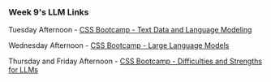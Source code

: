 ### Week 9's LLM Links

Tuesday Afternoon - [CSS Bootcamp - Text Data and Language Modeling](https://savethevowels.org/talks/cssbc_textdata.html)

Wednesday Afternoon - [CSS Bootcamp - Large Language Models](https://savethevowels.org/talks/cssbc_llms.html)

Thursday and Friday Afternoon - [CSS Bootcamp - Difficulties and Strengths for LLMs](https://savethevowels.org/docs/cssbc_llmactivity.html)
